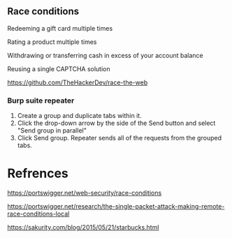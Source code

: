 ## Race conditions

  Redeeming a gift card multiple times
  
  Rating a product multiple times
  
  Withdrawing or transferring cash in excess of your account balance
  
  Reusing a single CAPTCHA solution


https://github.com/TheHackerDev/race-the-web

### Burp suite repeater
1. Create a group and duplicate tabs within it.
2. Click the drop-down arrow by the side of the Send button and select "Send group in parallel"
3. Click Send group. Repeater sends all of the requests from the grouped tabs.

# Refrences
https://portswigger.net/web-security/race-conditions

https://portswigger.net/research/the-single-packet-attack-making-remote-race-conditions-local

https://sakurity.com/blog/2015/05/21/starbucks.html
